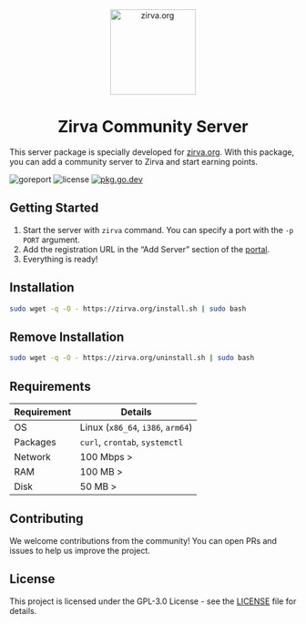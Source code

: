 <div align="center"><img src="https://portal.zirva.org/resources/img/logo.svg" alt="zirva.org" width="150" /> <h1>Zirva Community Server</h1></div>

This server package is specially developed for [zirva.org](https://zirva.org). With this package, you can add a community server to Zirva and start earning points.

![goreport](https://goreportcard.com/badge/github.com/zirvaorg/server)
![license](https://badgen.net/github/license/zirvaorg/server)
[![pkg.go.dev](https://pkg.go.dev/badge/github.com/zirvaorg/server)](https://pkg.go.dev/github.com/zirvaorg/server)

## Getting Started
1. Start the server with `zirva` command. You can specify a port with the `-p PORT` argument.
2. Add the registration URL in the “Add Server” section of the [portal](https://portal.zirva.org).
3. Everything is ready!

## Installation
```bash
sudo wget -q -O - https://zirva.org/install.sh | sudo bash
```

## Remove Installation
```bash
sudo wget -q -O - https://zirva.org/uninstall.sh | sudo bash
```

## Requirements
| Requirement | Details                           |
|-------------|-----------------------------------|
| OS          | Linux (`x86_64`, `i386`, `arm64`) |
| Packages    | `curl`, `crontab`, `systemctl`    |
| Network     | 100 Mbps >                        |
| RAM         | 100 MB >                          |
| Disk        | 50 MB >                           |

## Contributing
We welcome contributions from the community! You can open PRs and issues to help us improve the project.

## License
This project is licensed under the GPL-3.0 License - see the [LICENSE](LICENSE) file for details.
